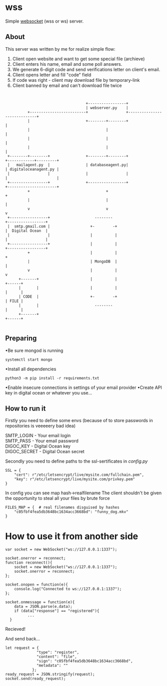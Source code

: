 # wss
Simple [websocket](https://en.wikipedia.org/wiki/WebSocket) (wss or ws) server.

## About
This server was written by me for realize simple flow: 
1. Client open website and want to get some special file (archieve)
2. Client enters his name, email and some poll answers.
3. We generate 6-digit code and send verifications letter on client's email.
4. Client opens letter and fill "code" field
5. If code was right - client may download file by temporary-link
6. Client banned by email and can't download file twice

```


                                    +-----------------+
                                    | webserver.py    |
          +-------------------------+                 +-----------------------------+
          |                         +--------+--------+                             |
          |                                  |                                      |
          |                                  |                                      |
          |                                  |                                      |
 +--------+--------+                +--------+--------+                +------------+---------+
 |   mailagent.py  |                | databaseagent.py|                | digitaloceanagent.py |
 |                 |                |                 |                |                      |
 +-----------------+                +-----------------+                +----------------------+
          +                                  +                                          +
          |                                  |                                          |
          v                                  v                                          v
 +-----------------+                    --------                                  +-----------------+
 |  smtp.gmail.com |                  +-        -+                                |  Digital Ocean  |
 |                 |                  |          |                                |                 |
 +-----------------+                  |          |                                +-----------------+
          +                           |          |                                           +
          |                           | MongoDB  |                                           |
          v                           |          |                                           v
      +-------+                       |          |                                       +------+
      |       |                       |          |                                       |      |
      | CODE  |                       +-        -+                                       | FILE |
      |       |                         --------                                         |      |
      +-------+                                                                          +------+
      
```
## Preparing
•Be sure mongod is running
```
systemctl start mongo
```
•Install all dependencies
```
python3 -m pip install -r requirements.txt
```
•Enable insecure connections in settings of your email provider
•Create API key in digital ocean or whatever you use...

## How to run it

Firstly you need to define some envs (because of to store passwords in repositories is veeeeery bad idea)

SMTP_LOGIN - Your email login  
SMTP_PASS - Your email password   
DIGOC_KEY - Digital Ocean key  
DIGOC_SECRET - Digital Ocean secret  
  
Secondly you need to define paths to the ssl-sertificates in *config.py*  
```
SSL = {
    "cert": r"/etc/letsencrypt/live/mysite.com/fullchain.pem",
    "key": r"/etc/letsencrypt/live/mysite.com/privkey.pem"
}
```
In config you can see map hash->realfilename
The client shouldn't be given the opportunity to steal all your files by brute force
```
FILES_MAP = {  # real filenames disguised by hashes
    "c05fbf4fea5db3648bc1634acc3668bd": "funny_dog.mkv"
}
```
# How to use it from another side

```
var socket = new WebSocket("ws://127.0.0.1:1337");

socket.onerror = reconnect;
function reconnect(){
	socket = new WebSocket("ws://127.0.0.1:1337");
	socket.onerror = reconnect;
};

socket.onopen = function(e){
	console.log("Connected to ws://127.0.0.1:1337");
};

socket.onmessage = function(e){
	data = JSON.parse(e.data);
	if (data["response"] == "registered"){
          ...
  }
```
Recieved!

And send back...

```
let request = {
			  "type": "register",
			  "content": "file",
			  "sign": "c05fbf4fea5db3648bc1634acc3668bd",
			  "metadata": ""
			};
ready_request = JSON.stringify(request);
socket.send(ready_request);
```
